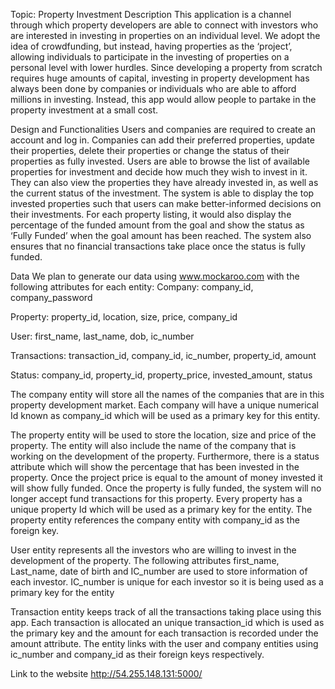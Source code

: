 Topic: Property Investment
Description
This application is a channel through which property developers are able to connect with investors who are interested in investing in properties on an individual level. 
We adopt the idea of crowdfunding, but instead, having properties as the ‘project’, allowing individuals to participate in the investing of properties on a personal level with lower hurdles. 
Since developing a property from scratch requires huge amounts of capital, investing in property development has always been done by companies or individuals who are able to afford millions in investing. Instead, this app would allow people to partake in the property investment at a small cost.


Design and Functionalities 
Users and companies are required to create an account and log in. 
Companies can add their preferred properties, update their properties, delete their properties or change the status of their properties as fully invested.
Users are able to browse the list of available properties for investment and decide how much they wish to invest in it. They can also view the properties they have already invested in, as well as the current status of the investment.
The system is able to display the top invested properties such that users can make better-informed decisions on their investments. For each property listing, it would also display the percentage of the funded amount from the goal and show the status as ‘Fully Funded’ when the goal amount has been reached. The system also ensures that no financial transactions take place once the status is fully funded.


Data
We plan to generate our data using www.mockaroo.com with the following attributes for each entity:
Company: company_id, company_password

Property: property_id, location, size, price, company_id

User: first_name, last_name, dob, ic_number  

Transactions: transaction_id, company_id, ic_number, property_id, amount

Status: company_id, property_id, property_price, invested_amount, status


The company entity will store all the names of the companies that are in this property development market. Each company will have a unique numerical Id known as  company_id which will be used as a primary key for this entity. 

The property entity will be used to store the location, size and price of the property. The entity will also include the name of the company that is working on the development of the property. Furthermore, there is a status attribute which will show the percentage that has been invested in the property. Once the project price is equal to the amount of money invested it will show fully funded. Once the property is fully funded, the system will no longer accept fund transactions for this property. Every property has a unique property Id which will be used as a primary key for the entity. The property entity references the company entity with company_id as the foreign key. 

User entity represents all the investors who are willing to invest in the development of the property. The following attributes first_name, Last_name, date of birth and IC_number are used to store information of each investor. IC_number is unique for each investor so it is being used as a primary key for the entity 

Transaction entity keeps track of all the transactions taking place using this app. Each transaction is allocated an unique transaction_id which is used as the primary key and the amount for each transaction is recorded under the amount attribute. The entity links with the user and company entities using ic_number and company_id as their foreign keys respectively. 


Link to the website 
http://54.255.148.131:5000/






